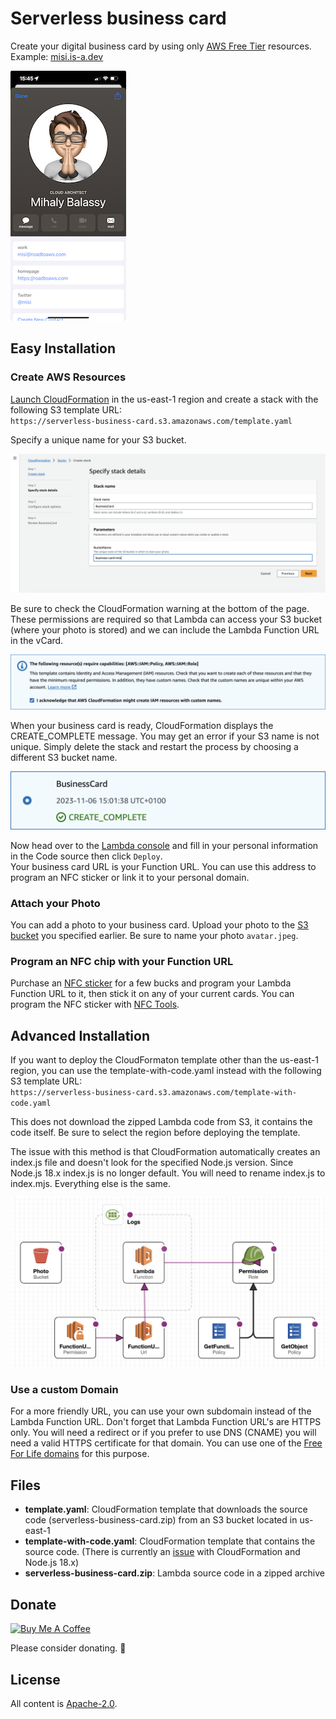 # Serverless business card

Create your digital business card by using only [AWS Free Tier](https://aws.amazon.com/free/) resources.\
Example: [misi.is-a.dev](https://misi.is-a.dev)

![iPhone screenshot](https://github.com/suhajda3/serverless-business-card/blob/main/assets/iPhone.jpeg?raw=true)

## Easy Installation

### Create AWS Resources

[Launch CloudFormation](https://us-east-1.console.aws.amazon.com/cloudformation/home?region=us-east-1) in the us-east-1 region and create a stack with the following S3 template URL:\
`https://serverless-business-card.s3.amazonaws.com/template.yaml`

Specify a unique name for your S3 bucket.

![CloudFormation](https://github.com/suhajda3/serverless-business-card/blob/main/assets/CloudFormation.png?raw=true)

Be sure to check the CloudFormation warning at the bottom of the page. These permissions are required so that Lambda can access your S3 bucket (where your photo is stored) and we can include the Lambda Function URL in the vCard.

![IAM warning](https://github.com/suhajda3/serverless-business-card/blob/main/assets/IAM-warning.png?raw=true)

When your business card is ready, CloudFormation displays the CREATE_COMPLETE message. You may get an error if your S3 name is not unique. Simply delete the stack and restart the process by choosing a different S3 bucket name.

![IAM warning](https://github.com/suhajda3/serverless-business-card/blob/main/assets/CloudFormation-stack-deployed.png?raw=true)

Now head over to the [Lambda console](https://us-east-1.console.aws.amazon.com/lambda/home?region=us-east-1#/functions/business-card?tab=code) and fill in your personal information in the Code source then click `Deploy`.\
Your business card URL is your Function URL. You can use this address to program an NFC sticker or link it to your personal domain.

### Attach your Photo

You can add a photo to your business card. Upload your photo to the [S3 bucket](https://s3.console.aws.amazon.com/s3/home) you specified earlier. Be sure to name your photo `avatar.jpeg`.

### Program an NFC chip with your Function URL

Purchase an [NFC sticker](https://www.amazon.com/s?k=NFC+stickers) for a few bucks and program your Lambda Function URL to it, then stick it on any of your current cards. You can program the NFC sticker with [NFC Tools](https://www.wakdev.com/en/apps.html).

## Advanced Installation

If you want to deploy the CloudFormaton template other than the us-east-1 region, you can use the template-with-code.yaml instead with the following S3 template URL:\
`https://serverless-business-card.s3.amazonaws.com/template-with-code.yaml`

This does not download the zipped Lambda code from S3, it contains the code itself. Be sure to select the region before deploying the template.

The issue with this method is that CloudFormation automatically creates an index.js file and doesn't look for the specified Node.js version. Since Node.js 18.x index.js is no longer default. You will need to rename index.js to index.mjs. Everything else is the same.

![CloudFormation template](https://github.com/suhajda3/serverless-business-card/blob/main/assets/CloudFormation-template.png?raw=true)

### Use a custom Domain

For a more friendly URL, you can use your own subdomain instead of the Lambda Function URL. Don't forget that Lambda Function URL's are HTTPS only. You will need a redirect or if you prefer to use DNS (CNAME) you will need a valid HTTPS certificate for that domain. You can use one of the [Free For Life domains](https://free.wdh.gg/#/?id=domains) for this purpose.

## Files

- **template.yaml**: CloudFormation template that downloads the source code (serverless-business-card.zip) from an S3 bucket located in us-east-1
- **template-with-code.yaml**: CloudFormation template that contains the source code. (There is currently an [issue](https://github.com/aws-cloudformation/cloudformation-coverage-roadmap/issues/1832) with CloudFormation and Node.js 18.x)
- **serverless-business-card.zip**: Lambda source code in a zipped archive

## Donate

<a href="https://www.buymeacoffee.com/misi" target="_blank"><img src="https://www.buymeacoffee.com/assets/img/custom_images/orange_img.png" alt="Buy Me A Coffee" style="height: auto !important;width: auto !important;" ></a>

Please consider donating. 🙏

## License

All content is [Apache-2.0][1].

[1]: https://www.apache.org/licenses/LICENSE-2.0
